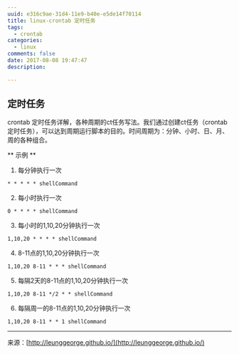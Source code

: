 ```yaml
---
uuid: e316c9ae-31d4-11e9-b40e-e5de14f70114
title: linux-crontab 定时任务
tags:
  - crontab
categories:
  - linux
comments: false
date: 2017-08-08 19:47:47
description: 

---
```

## 定时任务

crontab 定时任务详解，各种周期的ct任务写法。我们通过创建ct任务（crontab定时任务），可以达到周期运行脚本的目的。时间周期为：分钟、小时、日、月、周的各种组合。

<!--more-->

** 示例 **
1. 每分钟执行一次

  ```
  * * * * * shellCommand
  ```

2. 每小时执行一次

  ```
  0 * * * * shellCommand
  ```

3. 每小时的1,10,20分钟执行一次

  ```
  1,10,20 * * * * shellCommand
  ```

4. 8-11点的1,10,20分钟执行一次

  ```
  1,10,20 8-11 * * * shellCommand
  ```

5. 每隔2天的8-11点的1,10,20分钟执行一次

  ```
  1,10,20 8-11 */2 * * shellCommand
  ```

6. 每隔周一的8-11点的1,10,20分钟执行一次

  ```
  1,10,20 8-11 * * 1 shellCommand
  ```




---
<link rel="stylesheet" href="http://yandex.st/highlightjs/6.1/styles/default.min.css">
<script src="http://yandex.st/highlightjs/6.1/highlight.min.js"></script>
<script>
hljs.tabReplace = ' ';
hljs.initHighlightingOnLoad();
</script>


来源：[http://leunggeorge.github.io/](http://leunggeorge.github.io/)